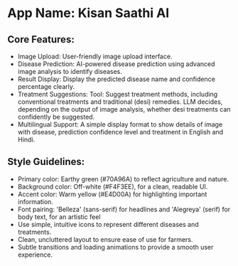 # **App Name**: Kisan Saathi AI

## Core Features:

- Image Upload: User-friendly image upload interface.
- Disease Prediction: AI-powered disease prediction using advanced image analysis to identify diseases.
- Result Display: Display the predicted disease name and confidence percentage clearly.
- Treatment Suggestions: Tool: Suggest treatment methods, including conventional treatments and traditional (desi) remedies. LLM decides, depending on the output of image analysis, whether desi treatments can confidently be suggested.
- Multilingual Support: A simple display format to show details of image with disease, prediction confidence level and treatment in English and Hindi.

## Style Guidelines:

- Primary color: Earthy green (#70A96A) to reflect agriculture and nature.
- Background color: Off-white (#F4F3EE), for a clean, readable UI.
- Accent color: Warm yellow (#E4D00A) for highlighting important information.
- Font pairing: 'Belleza' (sans-serif) for headlines and 'Alegreya' (serif) for body text, for an artistic feel
- Use simple, intuitive icons to represent different diseases and treatments.
- Clean, uncluttered layout to ensure ease of use for farmers.
- Subtle transitions and loading animations to provide a smooth user experience.